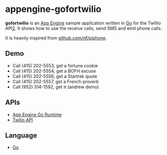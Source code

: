 appengine-gofortwilio
=====================

**gofortwilio** is an [App Engine][0] sample application written in
[Go][3] for the Twillio API[2]. It shows how to use the receive calls,
send SMS and emit phone calls.

It is heavily inspired from [github.com/nf/piphone][4].

## Demo
- Call (415) 202-5553, get a fortune cookie
- Call (415) 202-5554, get a BOFH excuse
- Call (415) 202-5556, get a Startrek quote
- Call (415) 202-5557, get a French proverb
- Call (952) 314-1592, get π (andrew demo)

## APIs
- [App Engine Go Runtime][1]
- [Twilio API][2]

## Language
- [Go][3]

[0]: https://developers.google.com/appengine
[1]: https://developers.google.com/appengine/docs/go/overview
[2]: http://www.twilio.com/
[3]: http://golang.org
[4]: https://github.com/nf/piphone